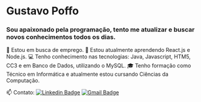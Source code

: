 # Gustavo Poffo

### Sou apaixonado pela programação, tento me atualizar e buscar novos conhecimentos todos os dias.

:briefcase: Estou em busca de emprego.
:seedling: Estou atualmente aprendendo React.js e Node.js.
:computer: Tenho conhecimento nas tecnologias: Java, Javascript, HTM5, CC3 e em Banco de Dados, utilizando o MySQL.
:mortar_board: Tenho formação como Técnico em Informática e atualmente estou cursando Ciências da Computação.

:mailbox: Contato: 
[![Linkedin Badge](https://img.shields.io/badge/Gustavo_Poffo-blue?style=flat-square&logo=Linkedin&logoColor=white&link=https://www.linkedin.com/in/gustavo-poffo-068123195/])](https://www.linkedin.com/in/gustavo-poffo-068123195/) [![Gmail Badge](https://img.shields.io/badge/-gustavoxpoffo@gmail.com-c14438?style=flat-square&logo=Gmail&logoColor=white&link=mailto:gustavoxpoffo@gmail.com)](mailto:gustavoxpoffo@gmail.com)
